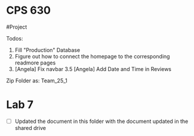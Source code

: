 # CPS 630 


#Project 

Todos:

1. Fill "Production" Database
2. Figure out how to connect the homepage to the corresponding readmore pages 
3. [Angela] Fix navbar 
3.5 [Angela] Add Date and Time in Reviews

Zip Folder as: Team_25_1

# Lab 7 

- [ ] Updated the document in this folder with the document updated in the shared drive
